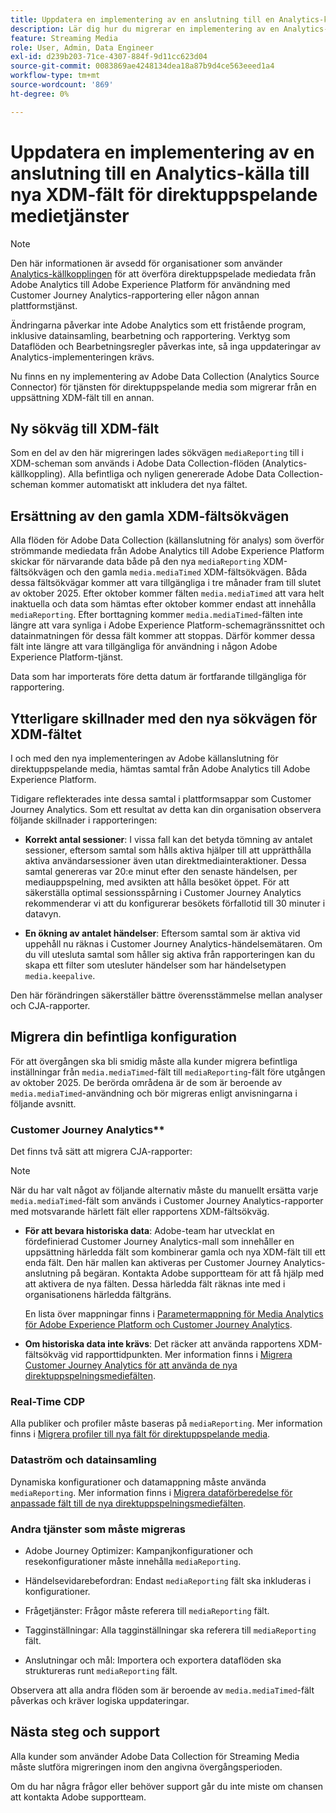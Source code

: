 ```yaml
---
title: Uppdatera en implementering av en anslutning till en Analytics-källa till nya XDM-fält för direktuppspelande medietjänster
description: Lär dig hur du migrerar en implementering av en Analytics-källanslutning till uppdaterade XDM Streaming Media-fält
feature: Streaming Media
role: User, Admin, Data Engineer
exl-id: d239b203-71ce-4307-884f-9d11cc623d04
source-git-commit: 0083869ae4248134dea18a87b9d4ce563eeed1a4
workflow-type: tm+mt
source-wordcount: '869'
ht-degree: 0%

---
```


# Uppdatera en implementering av en anslutning till en Analytics-källa till nya XDM-fält för direktuppspelande medietjänster

>[!NOTE]
>
>Den här informationen är avsedd för organisationer som använder [Analytics-källkopplingen](https://experienceleague.adobe.com/en/docs/experience-platform/sources/connectors/adobe-applications/analytics) för att överföra direktuppspelade mediedata från Adobe Analytics till Adobe Experience Platform för användning med Customer Journey Analytics-rapportering eller någon annan plattformstjänst.
>
>Ändringarna påverkar inte Adobe Analytics som ett fristående program, inklusive datainsamling, bearbetning och rapportering. Verktyg som Dataflöden och Bearbetningsregler påverkas inte, så inga uppdateringar av Analytics-implementeringen krävs.

Nu finns en ny implementering av Adobe Data Collection (Analytics Source Connector) för tjänsten för direktuppspelande media som migrerar från en uppsättning XDM-fält till en annan.

## Ny sökväg till XDM-fält

Som en del av den här migreringen lades sökvägen `mediaReporting` till i XDM-scheman som används i Adobe Data Collection-flöden (Analytics-källkoppling). Alla befintliga och nyligen genererade Adobe Data Collection-scheman kommer automatiskt att inkludera det nya fältet.

## Ersättning av den gamla XDM-fältsökvägen

Alla flöden för Adobe Data Collection (källanslutning för analys) som överför strömmande mediedata från Adobe Analytics till Adobe Experience Platform skickar för närvarande data både på den nya `mediaReporting` XDM-fältsökvägen och den gamla `media.mediaTimed` XDM-fältsökvägen. Båda dessa fältsökvägar kommer att vara tillgängliga i tre månader fram till slutet av oktober 2025. Efter oktober kommer fälten `media.mediaTimed` att vara helt inaktuella och data som hämtas efter oktober kommer endast att innehålla `mediaReporting`. Efter borttagning kommer `media.mediaTimed`-fälten inte längre att vara synliga i Adobe Experience Platform-schemagränssnittet och datainmatningen för dessa fält kommer att stoppas. Därför kommer dessa fält inte längre att vara tillgängliga för användning i någon Adobe Experience Platform-tjänst.

Data som har importerats före detta datum är fortfarande tillgängliga för rapportering.

## Ytterligare skillnader med den nya sökvägen för XDM-fältet

I och med den nya implementeringen av Adobe källanslutning för direktuppspelande media, hämtas samtal från Adobe Analytics till Adobe Experience Platform.

Tidigare reflekterades inte dessa samtal i plattformsappar som Customer Journey Analytics. Som ett resultat av detta kan din organisation observera följande skillnader i rapporteringen:

* **Korrekt antal sessioner**: I vissa fall kan det betyda tömning av antalet sessioner, eftersom samtal som hålls aktiva hjälper till att upprätthålla aktiva användarsessioner även utan direktmediainteraktioner. Dessa samtal genereras var 20:e minut efter den senaste händelsen, per mediauppspelning, med avsikten att hålla besöket öppet. För att säkerställa optimal sessionsspårning i Customer Journey Analytics rekommenderar vi att du konfigurerar besökets förfallotid till 30 minuter i datavyn.

* **En ökning av antalet händelser**: Eftersom samtal som är aktiva vid uppehåll nu räknas i Customer Journey Analytics-händelsemätaren. Om du vill utesluta samtal som håller sig aktiva från rapporteringen kan du skapa ett filter som utesluter händelser som har händelsetypen `media.keepalive`.

Den här förändringen säkerställer bättre överensstämmelse mellan analyser och CJA-rapporter.

## Migrera din befintliga konfiguration

För att övergången ska bli smidig måste alla kunder migrera befintliga inställningar från `media.mediaTimed`-fält till `mediaReporting`-fält före utgången av oktober 2025. De berörda områdena är de som är beroende av `media.mediaTimed`-användning och bör migreras enligt anvisningarna i följande avsnitt.

### Customer Journey Analytics**

Det finns två sätt att migrera CJA-rapporter:

>[!NOTE]
>
>När du har valt något av följande alternativ måste du manuellt ersätta varje `media.mediaTimed`-fält som används i Customer Journey Analytics-rapporter med motsvarande härlett fält eller rapportens XDM-fältsökväg.

* **För att bevara historiska data**: Adobe-team har utvecklat en fördefinierad Customer Journey Analytics-mall som innehåller en uppsättning härledda fält som kombinerar gamla och nya XDM-fält till ett enda fält. Den här mallen kan aktiveras per Customer Journey Analytics-anslutning på begäran. Kontakta Adobe supportteam för att få hjälp med att aktivera de nya fälten. Dessa härledda fält räknas inte med i organisationens härledda fältgräns.

  En lista över mappningar finns i [Parametermappning för Media Analytics för Adobe Experience Platform och Customer Journey Analytics](/help/use-cases/xdm-updates/parameters-mapping.md).

* **Om historiska data inte krävs**: Det räcker att använda rapportens XDM-fältsökväg vid rapporttidpunkten. Mer information finns i [Migrera Customer Journey Analytics för att använda de nya direktuppspelningsmediefälten](/help/use-cases/xdm-updates/migrate-cja-setup.md).

### Real-Time CDP

Alla publiker och profiler måste baseras på `mediaReporting`. Mer information finns i [Migrera profiler till nya fält för direktuppspelande media](/help/use-cases/xdm-updates/migrate-profiles.md).

### Dataström och datainsamling

Dynamiska konfigurationer och datamappning måste använda `mediaReporting`. Mer information finns i [Migrera dataförberedelse för anpassade fält till de nya direktuppspelningsmediefälten](/help/use-cases/xdm-updates/migrate-dataprep.md).

### Andra tjänster som måste migreras

* Adobe Journey Optimizer: Kampanjkonfigurationer och resekonfigurationer måste innehålla `mediaReporting`.

* Händelsevidarebefordran: Endast `mediaReporting` fält ska inkluderas i konfigurationer.

* Frågetjänster: Frågor måste referera till `mediaReporting` fält.

* Tagginställningar: Alla tagginställningar ska referera till `mediaReporting` fält.

* Anslutningar och mål: Importera och exportera dataflöden ska struktureras runt `mediaReporting` fält.

Observera att alla andra flöden som är beroende av `media.mediaTimed`-fält påverkas och kräver logiska uppdateringar.

## Nästa steg och support

Alla kunder som använder Adobe Data Collection för Streaming Media måste slutföra migreringen inom den angivna övergångsperioden.

Om du har några frågor eller behöver support går du inte miste om chansen att kontakta Adobe supportteam.
